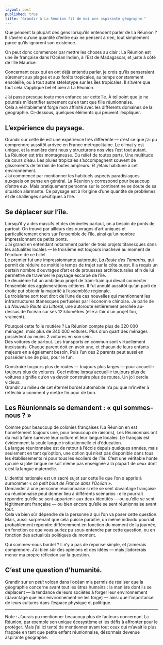```yaml
---
layout: post
published: true
title: "Grandir à La Réunion fit de moi une aspirante géographe."
---
```

Que pensent la plupart des gens lorsqu’ils entendent parler de La Réunion ? Il s’avère qu’une quantité d’entre eux ne pensent à rien, tout simplement parce qu’ils ignorent son existence.

On peut donc commencer par mettre les choses au clair : La Réunion est une île française dans l’Océan Indien, à l’Est de Madagascar, et juste à côté de l’île Maurice.

Concernant ceux qui en ont déjà entendu parler, je crois qu’ils penseraient sûrement aux plages et aux forêts tropicales, au temps constamment ensoleillé, ou à tout autre stéréotype sur les îles tropicales. Il s’avère que tout cela s’applique bel et bien à La Réunion.

J’ai passé presque toute mon enfance sur cette île. À tel point que je ne pourrais m’identifier autrement qu’en tant que fille réunionnaise.  
Cela a véritablement forgé mon affinité avec les différents domaines de la géographie. Ci-dessous, quelques éléments qui peuvent l’expliquer.

## L’expérience du paysage.
Grandir sur cette île est une expérience très différente — c’est ce que j’ai pu comprendre aussitôt arrivée en France métropolitaine. Le climat y est unique, et la manière dont nous y structurons nos vies l’est tout autant.  
La Réunion est très montagneuse. Du relief de toutes parts. Une multitude de cours d’eau. Les pluies tropicales s’accompagnent souvent de glissements de terrain de toutes ampleurs. Et j’étais habituée à cet environnement.  
J’ai commencé par mentionner les habituels aspects paradisiaques auxquels on pense en général. La Réunion y correspond pour beaucoup d’entre eux. Mais pratiquement personne sur le continent ne se doute de sa situation alarmante. Ce paysage est à l’origine d’une quantité de problèmes et de challenges spécifiques à l’île.

## Se déplacer sur l’île.
Lorsqu’il y a des massifs et des dénivelés partout, on a besoin de ponts de partout. On trouve par ailleurs des ouvrages d’art uniques et particulièrement chers sur l’ensemble de l’île, ainsi qu’un nombre impressionnant de petits ponts.  
J’ai grandi en entendant notamment parler de trois projets titanesques dans les actualités locales — le troisième est toujours inachevé au moment de l’écriture de ce billet.  
Le premier fut une impressionnante autoroute, _La Route des Tamarins_, qui permit de réduire de moitié le temps de trajet sur la côte ouest. Il a requis un certain nombre d’ouvrages d’art et de prouesses architecturales afin de lui permettre de traverser le paysage escarpé de l’île.  
Le deuxième fut un ambitieux projet de tram-train qui devait connecter l’ensemble des agglomerations côtières. Il fut annulé aussitôt qu’un parti de droite put obtenir la majorité à l’assemblée régionale.  
Le troisième sort tout droit de l’une de ces nouvelles qui mentionnent les infrastructures titanesques perfusées par l’économie chinoise. Je parle de _La Nouvelle Route du Littoral_, une autoroute entièrement perchée au-dessus de l’océan sur ses 12 kilomètres (elle a l’air d’un projet fou, vraiment).

Pourquoi cette folie routière ? La Réunion compte plus de 320 000 ménages, mais plus de 340 000 voitures. Plus d'un quart des ménages possèdent au moins 2 voitures en son sein.  
Des voitures de partout. Les transports en commun sont virtuellement inexistants. Chaque parent doit en avoir une, et chacun de leurs enfants majeurs en a également besoin. Puis l’un des 2 parents peut aussi en posséder une de plus, pour le fun.

Construire toujours plus de routes — toujours plus larges — pour accueillir toujours plus de voitures. Ceci même lorsqu’accueillir toujours plus de voitures signifie qu’on va devoir construire plus de routes. Un joli cercle vicieux.  
Grandir au milieu de cet éternel bordel automobile n’a pu que m’inviter à réfléchir à comment y mettre fin pour de bon.

## Les Réunionnais se demandent : « qui sommes-nous ? »
Comme pour beaucoup de colonies françaises (La Réunion en est honnêtement toujours une, pour beaucoup de raisons), Les Réunionnais ont du mal à faire survivre leur culture et leur langue locales. Le français est évidemment la seule langue institutionnelle et d’éducation.  
La langue réunionnaise est de retour à l’école depuis quelques années, mais seulement en tant qu’option, une option qui n’est pas disponible dans tous les établissements ni pour tous les écoliers de l’île.  C’est une véritable honte qu’une si jolie langue ne soit même pas   enseignée à la plupart de ceux dont c’est la langue maternelle.

L’identité nationale est un sacré sujet sur cette île que l’on a appris à surnommer « _ce petit bout de France dans l’Océan_ ».  
Demander à une personne réunionnaise si elle se sent davantage française ou réunionnaise peut donner lieu à différents scénarios : elle pourrait répondre qu’elle se sent appartenir aux deux identités — ou qu’elle se sent légitimement française — ou bien encore qu’elle se sent réunionnaise avant tout.  
Cela va bien sûr dépendre de la personne à qui l’on va poser cette question. Mais, aussi surprenant que cela puisse paraitre, un même individu pourrait probablement répondre différemment en fonction du moment de la journée, en fonction ce que vous auriez pu sous-entendre par cette question, ou en fonction des actualités politiques du moment.

Qui sommes-nous bordel ? Il n’y a pas de réponse simple, et j’aimerais comprendre. J’ai bien sûr des opinions et des idées — mais j’adorerais mener ma propre réflexion sur la question.

## C’est une question d’humanité.
Grandir sur un _petit_ volcan dans l’océan m’a permis de réaliser que la géographie concerne avant tout les êtres humains : la manière dont ils se déplacent — la tendance de leurs sociétés à forger leur environnement (davantage que leur environnement ne les forge) — ainsi que l’importance de leurs cultures dans l’espace physique et politique.

- - - -

Note : J’aurais pu mentionner beaucoup plus de facteurs concernant La Réunion, par exemple son unique écosystème et les défis à affronter pour le protéger. Mais j’ai ici tenté de mentionner avant tout ceux qui m’avait le plus frappée en tant que petite enfant réunionnaise, désormais devenue aspirante géographe.
